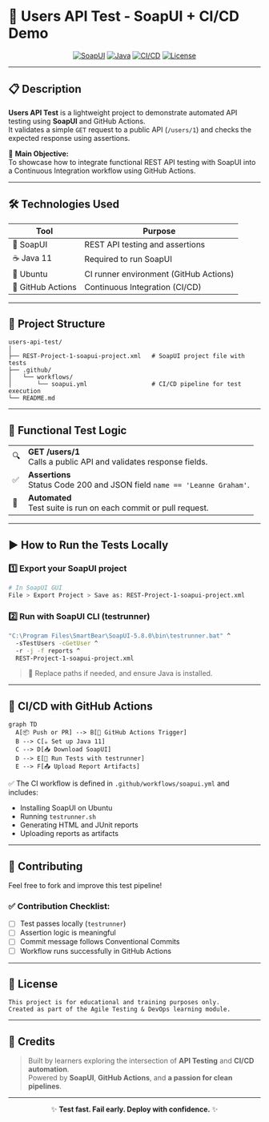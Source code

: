 # 🧪 Users API Test - SoapUI + CI/CD Demo

<div align="center">

[![SoapUI](https://img.shields.io/badge/SoapUI-5.8.0-brightgreen.svg)](https://www.soapui.org/)
[![Java](https://img.shields.io/badge/Java-11-blue.svg)](https://openjdk.org/projects/jdk/11/)
[![CI/CD](https://github.com/gperzal/soapui-testing/actions/workflows/soapui-tests.yml/badge.svg)](https://github.com/gperzal/soapui-testing/actions)
[![License](https://img.shields.io/badge/license-Educational-lightgrey.svg)](LICENSE)

</div>

---

## 📋 Description

**Users API Test** is a lightweight project to demonstrate automated API testing using **SoapUI** and GitHub Actions.  
It validates a simple `GET` request to a public API (`/users/1`) and checks the expected response using assertions.

🎯 **Main Objective:**  
To showcase how to integrate functional REST API testing with SoapUI into a Continuous Integration workflow using GitHub Actions.

---

## 🛠️ Technologies Used

| Tool        | Purpose                           |
|-------------|-----------------------------------|
| 🧪 SoapUI    | REST API testing and assertions   |
| ☕ Java 11   | Required to run SoapUI             |
| 🐧 Ubuntu    | CI runner environment (GitHub Actions) |
| 🚀 GitHub Actions | Continuous Integration (CI/CD) |

---

## 🧩 Project Structure

```
users-api-test/
│
├── REST-Project-1-soapui-project.xml   # SoapUI project file with tests
├── .github/
│   └── workflows/
│       └── soapui.yml                  # CI/CD pipeline for test execution
└── README.md
```

---

## 🚀 Functional Test Logic

<table>
<tr>
<td>🔍</td>
<td><strong>GET /users/1</strong><br>Calls a public API and validates response fields.</td>
</tr>
<tr>
<td>✅</td>
<td><strong>Assertions</strong><br>Status Code 200 and JSON field <code>name == 'Leanne Graham'</code>.</td>
</tr>
<tr>
<td>🔁</td>
<td><strong>Automated</strong><br>Test suite is run on each commit or pull request.</td>
</tr>
</table>

---

## ▶️ How to Run the Tests Locally

### 1️⃣ Export your SoapUI project

```bash
# In SoapUI GUI
File > Export Project > Save as: REST-Project-1-soapui-project.xml
```

### 2️⃣ Run with SoapUI CLI (testrunner)

```bash
"C:\Program Files\SmartBear\SoapUI-5.8.0\bin\testrunner.bat" ^
  -sTestUsers -cGetUser ^
  -r -j -f reports ^
  REST-Project-1-soapui-project.xml
```

> 📝 Replace paths if needed, and ensure Java is installed.

---

## 🔄 CI/CD with GitHub Actions

```mermaid
graph TD
  A[📦 Push or PR] --> B[🔁 GitHub Actions Trigger]
  B --> C[☕ Set up Java 11]
  C --> D[📥 Download SoapUI]
  D --> E[🧪 Run Tests with testrunner]
  E --> F[📤 Upload Report Artifacts]
```

✅ The CI workflow is defined in `.github/workflows/soapui.yml` and includes:
- Installing SoapUI on Ubuntu
- Running `testrunner.sh`
- Generating HTML and JUnit reports
- Uploading reports as artifacts

---

## 🤝 Contributing

Feel free to fork and improve this test pipeline!

### ✅ Contribution Checklist:
- [ ] Test passes locally (`testrunner`)
- [ ] Assertion logic is meaningful
- [ ] Commit message follows Conventional Commits
- [ ] Workflow runs successfully in GitHub Actions

---

## 📜 License

```
This project is for educational and training purposes only.
Created as part of the Agile Testing & DevOps learning module.
```

---

## 🙌 Credits

> Built by learners exploring the intersection of **API Testing** and **CI/CD automation**.  
> Powered by **SoapUI**, **GitHub Actions**, and **a passion for clean pipelines**.

---

<div align="center">

✨ **Test fast. Fail early. Deploy with confidence.** ✨

</div>
